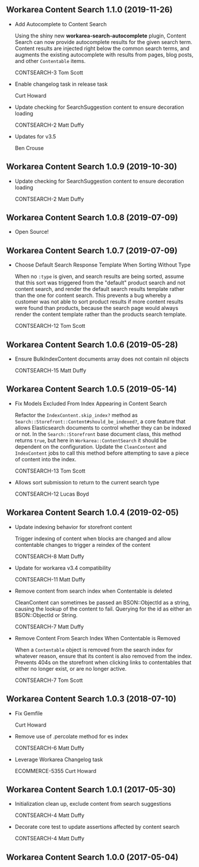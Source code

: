 Workarea Content Search 1.1.0 (2019-11-26)
--------------------------------------------------------------------------------

*   Add Autocomplete to Content Search

    Using the shiny new **workarea-search-autocomplete** plugin, Content
    Search can now provide autocomplete results for the given search term.
    Content results are injected right below the common search terms, and
    augments the existing autocomplete with results from pages, blog posts,
    and other `Contentable` items.

    CONTSEARCH-3
    Tom Scott

*   Enable changelog task in release task

    Curt Howard

*   Update checking for SearchSuggestion content to ensure decoration loading

    CONTSEARCH-2
    Matt Duffy

*   Updates for v3.5

    Ben Crouse



Workarea Content Search 1.0.9 (2019-10-30)
--------------------------------------------------------------------------------

*   Update checking for SearchSuggestion content to ensure decoration loading

    CONTSEARCH-2
    Matt Duffy



Workarea Content Search 1.0.8 (2019-07-09)
--------------------------------------------------------------------------------

*   Open Source!


Workarea Content Search 1.0.7 (2019-07-09)
--------------------------------------------------------------------------------

*   Choose Default Search Response Template When Sorting Without Type

    When no `:type` is given, and search results are being sorted, assume
    that this sort was triggered from the "default" product search and not
    content search, and render the default search results template rather
    than the one for content search. This prevents a bug whereby a customer
    was not able to sort product results if more content results were found
    than products, because the search page would always render the content
    template rather than the products search template.

    CONTSEARCH-12
    Tom Scott



Workarea Content Search 1.0.6 (2019-05-28)
--------------------------------------------------------------------------------

*   Ensure BulkIndexContent documents array does not contain nil objects

    CONTSEARCH-15
    Matt Duffy



Workarea Content Search 1.0.5 (2019-05-14)
--------------------------------------------------------------------------------

*   Fix Models Excluded From Index Appearing in Content Search

    Refactor the `IndexContent.skip_index?` method as
    `Search::Storefront::Content#should_be_indexed?`, a core feature that
    allows Elasticsearch documents to control whether they can be indexed or
    not. In the `Search::Storefront` base document class, this method returns
    `true`, but here in `Workarea::ContentSearch` it should be dependent on
    the configuration. Update the `CleanContent` and `IndexContent` jobs to
    call this method before attempting to save a piece of content into the
    index.

    CONTSEARCH-13
    Tom Scott

*   Allows sort submission to return to the current search type

    CONTSEARCH-12
    Lucas Boyd



Workarea Content Search 1.0.4 (2019-02-05)
--------------------------------------------------------------------------------

*   Update indexing behavior for storefront content

    Trigger indexing of content when blocks are changed and
    allow contentable changes to trigger a reindex of the content

    CONTSEARCH-8
    Matt Duffy

*   Update for workarea v3.4 compatibility

    CONTSEARCH-11
    Matt Duffy

*   Remove content from search index when Contentable is deleted

    CleanContent can sometimes be passed an BSON::ObjectId as a string,
    causing the lookup of the content to fail. Querying for the id as
    either an BSON::ObjectId or String.

    CONTSEARCH-7
    Matt Duffy

*   Remove Content From Search Index When Contentable is Removed

    When a `Contentable` object is removed from the search index for
    whatever reason, ensure that its content is also removed from the index.
    Prevents 404s on the storefront when clicking links to contentables that
    either no longer exist, or are no longer active.

    CONTSEARCH-7
    Tom Scott



Workarea Content Search 1.0.3 (2018-07-10)
--------------------------------------------------------------------------------

*   Fix Gemfile

    Curt Howard

*   Remove use of .percolate method for es index

    CONTSEARCH-6
    Matt Duffy

*   Leverage Workarea Changelog task

    ECOMMERCE-5355
    Curt Howard



Workarea Content Search 1.0.1 (2017-05-30)
--------------------------------------------------------------------------------

*   Initialization clean up, exclude content from search suggestions

    CONTSEARCH-4
    Matt Duffy

*   Decorate core test to update assertions affected by content search

    CONTSEARCH-4
    Matt Duffy


Workarea Content Search 1.0.0 (2017-05-04)
--------------------------------------------------------------------------------

